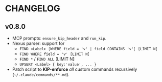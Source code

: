 # CHANGELOG

## v0.8.0
- MCP prompts: `ensure_kip_header` and `run_kip`.
- Nexus parser: support for
  - `FIND <Label> [WHERE field = 'v' | field CONTAINS 'v'] [LIMIT N]`
  - `FIND WHERE field = 'v' [LIMIT N]`
  - `FIND *` / `FIND ALL` [LIMIT N]
  - `UPSERT <Label> { key:'value', ... }`
- Patch script to **KIP-enforce** *all* custom commands recursively (`~/.claude/commands/**.md`).
